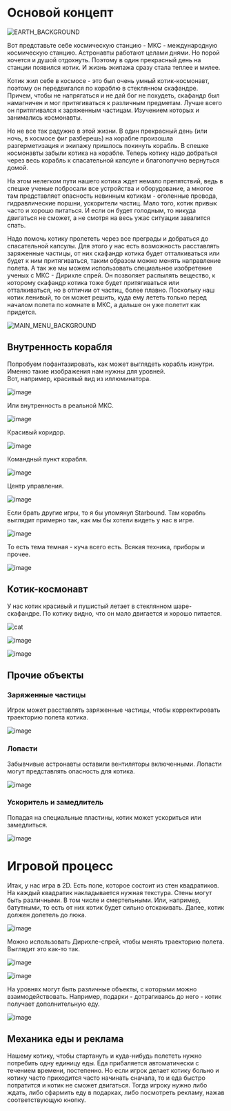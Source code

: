 # Основой концепт

![EARTH_BACKGROUND](https://user-images.githubusercontent.com/25401699/181925367-c9e9cb7a-c68f-4f45-9f71-506c429c1f2a.png)

Вот представьте себе космическую станцию - МКС - международную космическую станцию. Астронавты работают целами днями. Но порой хочется и душой отдохнуть.
Поэтому в один прекрасный день на станции появился котик. И жизнь экипажа сразу стала теплее и милее.   
   
Котик жил себе в космосе - это был очень умный котик-космонавт, поэтому он передвигался по кораблю в стеклянном скафандре. Причем, чтобы не напрягаться
и не дай бог не похудеть, скафандр был намагничен и мог притягиваться к различным предметам. Лучше всего он притягивался к заряженным частицам.
Изучением которых и занимались космонавты.   
   
Но не все так радужно в этой жизни. В один прекрасный день (или ночь, в космосе фиг разберешь) на корабле произошла разгерметизация и экипажу пришлось покинуть корабль.
В спешке космонавты забыли котика на корабле. Теперь котику надо добраться через весь корабль к спасательной капсуле и благополучно вернуться домой.   
   
На этом нелегком пути нашего котика ждет немало препятствий, ведь в спешке ученые побросали все устройства и оборудование, а многое там представляет опасность
невинным котикам - оголенные провода, гидравлические поршни, ускорители частиц. Мало того, котик привык часто и хорошо питаться. И если он будет голодным, то никуда двигаться не сможет, а не смотря на весь ужас ситуации завалится спать.   
   
Надо помочь котику пролететь через все преграды и добраться до спасательной капсулы. Для этого у нас есть возможность расставлять заряженные частицы, от них скафандр котика будет отталкиваться или будет к ним притягиваться, таким образом можно менять направление полета. А так же мы можем использовать специальное изобретение ученых с МКС - Дирихле спрей. Он позволяет распылять вещество, к которому скафандр
котика тоже будет притягиваться или отталкиваться, но в отличии от частиц, более плавно. Поскольку наш котик ленивый, то он может решить, куда ему лететь только перед
началом полета по комнате в МКС, а дальше он уже полетит как придется.

![MAIN_MENU_BACKGROUND](https://user-images.githubusercontent.com/25401699/181925380-438b0e33-3450-4d7c-96c4-5783d095d08b.png)

## Внутренность корабля

Попробуем пофантазировать, как может выглядеть корабль изнутри.
Именно такие изображения нам нужны для уровней.   
Вот, например, красивый вид из иллюминатора.

![image](https://user-images.githubusercontent.com/25401699/181925698-4777b823-e84f-413d-85e7-7259336bc856.png)

Или внутренность в реальной МКС.

![image](https://user-images.githubusercontent.com/25401699/181925738-ce392e8e-ca66-4f57-bbcc-b1cbd71472f7.png)

Красивый коридор.

![image](https://user-images.githubusercontent.com/25401699/181925765-547b8944-bfe7-40f5-8cdd-7bf45f7a5c65.png)

Командный пункт корабля.

![image](https://user-images.githubusercontent.com/25401699/181925816-ae0c6433-9e48-4dd9-a33b-5b1cc282e1e0.png)

Центр управления.

![image](https://user-images.githubusercontent.com/25401699/181925827-4440d6a5-b6db-4796-956b-a3fe8b7fb264.png)

Если брать другие игры, то я бы упомянул Starbound. Там корабль выглядит примерно так, как мы бы хотели видеть у нас в игре.

![image](https://user-images.githubusercontent.com/25401699/181926074-df76bb4f-ff5e-4804-b855-5f7a8c0e10d6.png)

То есть тема темная - куча всего есть. Всякая техника, приборы и прочее.

![image](https://user-images.githubusercontent.com/25401699/181926082-b99b5010-4a52-4966-b656-dc0960e9017b.png)


## Котик-космонавт

У нас котик красивый и пушистый летает в стеклянном шаре-скафандре. По котику видно, что он мало двигается и хорошо питается.

![cat](https://user-images.githubusercontent.com/25401699/181925936-940ac6cd-3e2b-4869-b51b-9ab51eccf0e2.png)

![image](https://user-images.githubusercontent.com/25401699/181925943-1205424c-ce53-41ea-8a12-d665ccf66f7e.png)

![image](https://user-images.githubusercontent.com/25401699/181926008-718c444d-d5fa-4116-9d80-a371053b43f0.png)

## Прочие объекты

### Заряженные частицы

Игрок может расставлять заряженные частицы, чтобы корректировать траекторию полета котика.

![image](https://user-images.githubusercontent.com/25401699/181926188-aa87f0ac-d93e-448b-92c0-c6d7f971dfe0.png)

### Лопасти

Забывчивые астронавты оставили вентиляторы включенными. Лопасти могут представлять опасность для котика.

![image](https://user-images.githubusercontent.com/25401699/181926391-565d5d0b-4101-4a9b-b371-35648ba3355e.png)

### Ускоритель и замедлитель

Попадая на специальные пластины, котик может ускориться или замедлиться.

![image](https://user-images.githubusercontent.com/25401699/181930625-8f7e79a9-ba4e-43f1-94ed-8fa54044df46.png)

# Игровой процесс

Итак, у нас игра в 2D. Есть поле, которое состоит из стен квадратиков. На каждый квадратик накладывается нужная текстура. Стены могут быть различными.
В том числе и смертельными. Или, например, батутными, то есть от них котик будет сильно отскакивать. Далее, котик должен долетель до люка.

![image](https://user-images.githubusercontent.com/25401699/181933339-99083acd-8304-4b0c-bf60-fc43ea95e283.png)

Можно использовать Дирихле-спрей, чтобы менять траекторию полета. Выглядит это как-то так.

![image](https://user-images.githubusercontent.com/25401699/181933405-0d53f630-bf93-4b52-85ba-2e8f44f0b618.png)

![image](https://user-images.githubusercontent.com/25401699/181933374-af035bac-7269-4bcd-b8a4-1a6f03705145.png)

На уровнях могут быть различные объекты, с которыми можно взаимодействовать. Например, подарки - дотрагиваясь до него - котик получает дополнительную еду.

![image](https://user-images.githubusercontent.com/25401699/181933514-9c8a5b46-1f11-4c5a-a897-d0dcfe0e9139.png)

## Механика еды и реклама

Нашему котику, чтобы стартануть и куда-нибудь полететь нужно потребить одну единицу еды. Еда прибаляется автоматически с течением времени, постепенно.
Но если игрок делает котику больно и котику часто приходится часто начинать сначала, то и еда быстро потратится и котик не сможет двигаться. Тогда игроку нужно либо ждать, либо сфармить еду в подарках, либо посмотреть рекламу, нажав соответствующую кнопку.
